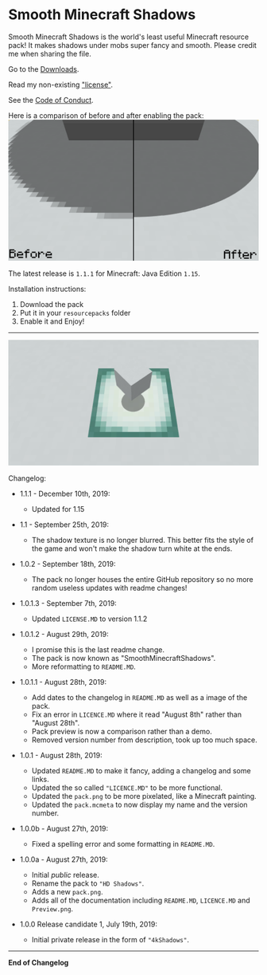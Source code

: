 # Smooth Minecraft Shadows

Smooth Minecraft Shadows is the world's least useful Minecraft resource pack! It makes shadows under mobs super fancy and smooth.
Please credit me when sharing the file.

Go to the [Downloads](https://github.com/TheThunderGuyS/SmoothMinecraftShadows/releases).

Read my non-existing ["license"](LICENSE.md).

See the [Code of Conduct](CODE_OF_CONDUCT.md).

Here is a comparison of before and after enabling the pack:
![oof the image didn't load](compare.png)

The latest release is `1.1.1` for Minecraft: Java Edition `1.15`.

Installation instructions:
 1. Download the pack
 2. Put it in your `resourcepacks` folder
 3. Enable it and Enjoy!

**********
 ![](banner.png)

Changelog:

- 1.1.1 - December 10th, 2019:
  - Updated for 1.15

- 1.1 - September 25th, 2019:
  - The shadow texture is no longer blurred. This better fits the style of the game and won't make the shadow turn white at the ends.

- 1.0.2 - September 18th, 2019:
  - The pack no longer houses the entire GitHub repository so no more random useless updates with readme changes!
  
- 1.0.1.3 - September 7th, 2019:
  - Updated `LICENSE.MD` to version 1.1.2

- 1.0.1.2 - August 29th, 2019:
  - I promise this is the last readme change.
  - The pack is now known as "SmoothMinecraftShadows".
  - More reformatting to `README.MD`.

- 1.0.1.1 - August 28th, 2019:
  - Add dates to the changelog in `README.MD` as well as a image of the pack.
  - Fix an error in `LICENCE.MD` where it read "August 8th" rather than "August 28th".
  - Pack preview is now a comparison rather than a demo.
  - Removed version number from description, took up too much space.

- 1.0.1 - August 28th, 2019: 
  - Updated `README.MD` to make it fancy, adding a changelog and some links.
  - Updated the so called `"LICENCE.MD"` to be more functional.
  - Updated the `pack.png` to be more pixelated, like a Minecraft painting.
  - Updated the `pack.mcmeta` to now display my name and the version number.

- 1.0.0b - August 27th, 2019:
  - Fixed a spelling error and some formatting in `README.MD`.

- 1.0.0a - August 27th, 2019:
  - Initial *public* release.
  - Rename the pack to `"HD Shadows"`.
  - Adds a new `pack.png`.
  - Adds all of the documentation including `README.MD`, `LICENCE.MD` and `Preview.png`.

- 1.0.0 Release candidate 1, July 19th, 2019:
  - Initial private release in the form of `"4kShadows"`.
  
********************  
**End of Changelog**
